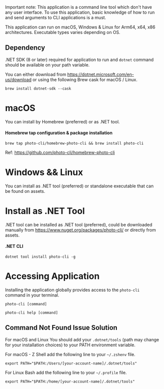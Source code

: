 Important note: This application is a command line tool which don't have any user interface. To use this application, basic knowledge of how to run and send arguments to CLI applications is a must.

This application can run on macOS, Windows & Linux for Arm64, x64, x86 architectures. Executable types varies depending on OS.

## Dependency
.NET SDK (8 or later) required for application to run and `dotnet` command should be available on your path variable.

You can either download from https://dotnet.microsoft.com/en-us/download or using the following Brew cask for macOS / Linux.
```
brew install dotnet-sdk --cask
```

# macOS

You can install by Homebrew (preferred) or as .NET tool.

#### Homebrew tap configuration & package installation
```shell
brew tap photo-cli/homebrew-photo-cli && brew install photo-cli
```

Ref: https://github.com/photo-cli/homebrew-photo-cli

# Windows && Linux

You can install as .NET tool (preferred) or standalone executable that can be found on assets.

# Install as .NET Tool

.NET tool can be installed as .NET tool (preferred), could be downloaded manually from https://www.nuget.org/packages/photo-cli/ or directly from assets.

#### .NET CLI
```shell
dotnet tool install photo-cli -g
```

# Accessing Application

Installing the application globally provides access to the `photo-cli` command in your terminal.
```
photo-cli [command]

photo-cli help [command]
```

## Command Not Found Issue Solution

For macOS and Linux You should add your `.dotnet/tools` (path may change for your installation choices) to your PATH environment variable.

For macOS - Z Shell add the following line to your `~/.zshenv` file.
```shell
export PATH="$PATH:/Users/[your-account-name]/.dotnet/tools"
```

For Linux Bash add the following line to your `~/.profile` file.
```shell
export PATH="$PATH:/home/[your-account-name]/.dotnet/tools"
```
